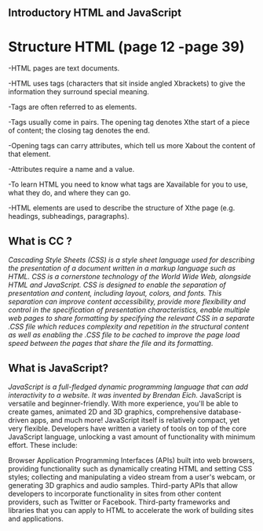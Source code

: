 ## Introductory HTML and JavaScript

# Structure HTML (page 12 -page 39)


-HTML pages are text documents.

-HTML uses tags (characters that sit inside angled Xbrackets) to give the information they surround special meaning.

-Tags are often referred to as elements.

-Tags usually come in pairs. The opening tag denotes Xthe start of a piece of content; the closing tag denotes the end.

-Opening tags can carry attributes, which tell us more Xabout the content of that element.

-Attributes require a name and a value.

-To learn HTML you need to know what tags are Xavailable for you to use, what they do, and where they can go.

-HTML elements are used to describe the structure of Xthe page (e.g. headings, subheadings, paragraphs).

## What is CC ?
*Cascading Style Sheets (CSS) is a style sheet language used for describing the presentation of a document written in a markup language such as HTML. CSS is a cornerstone technology of the World Wide Web, alongside HTML and JavaScript.
CSS is designed to enable the separation of presentation and content, including layout, colors, and fonts. This separation can improve content accessibility, provide more flexibility and control in the specification of presentation characteristics, enable multiple web pages to share formatting by specifying the relevant CSS in a separate .CSS file which reduces complexity and repetition in the structural content as well as enabling the .CSS file to be cached to improve the page load speed between the pages that share the file and its formatting*.

## What is JavaScript?
*JavaScript is a full-fledged dynamic programming language that can add interactivity to a website. It was invented by Brendan Eich.*
JavaScript is versatile and beginner-friendly. With more experience, you'll be able to create games, animated 2D and 3D graphics, comprehensive database-driven apps, and much more!
JavaScript itself is relatively compact, yet very flexible. Developers have written a variety of tools on top of the core JavaScript language, unlocking a vast amount of functionality with minimum effort. These include:

Browser Application Programming Interfaces (APIs) built into web browsers, providing functionality such as dynamically creating HTML and setting CSS styles; collecting and manipulating a video stream from a user's webcam, or generating 3D graphics and audio samples.
Third-party APIs that allow developers to incorporate functionality in sites from other content providers, such as Twitter or Facebook.
Third-party frameworks and libraries that you can apply to HTML to accelerate the work of building sites and applications.
